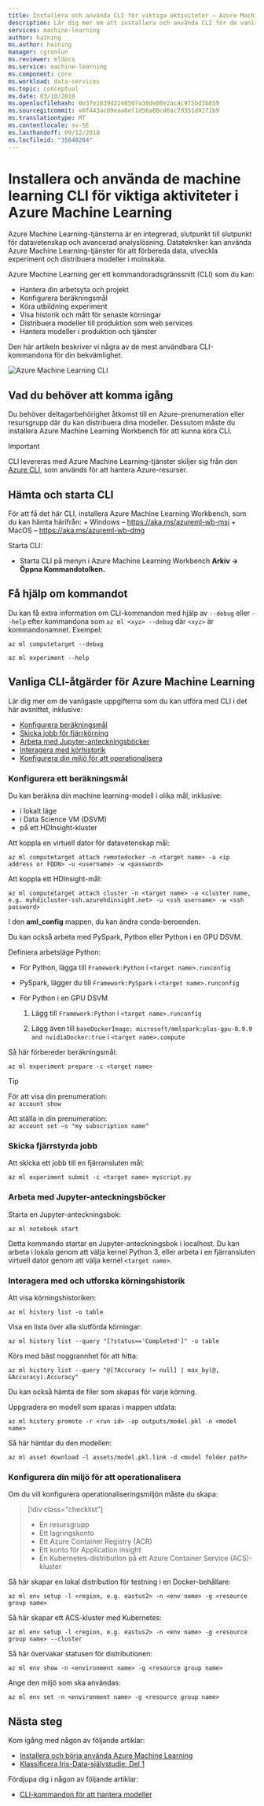 ```yaml
---
title: Installera och använda CLI för viktiga aktiviteter – Azure Machine Learning
description: Lär dig mer om att installera och använda CLI för de vanligaste machine learning-aktiviteter i Azure Machine Learning.
services: machine-learning
author: haining
ms.author: haining
manager: cgronlun
ms.reviewer: mldocs
ms.service: machine-learning
ms.component: core
ms.workload: data-services
ms.topic: conceptual
ms.date: 03/10/2018
ms.openlocfilehash: 0e37e1839d2248507a30de08e2ac4c975bd3b859
ms.sourcegitcommit: e8f443ac09eaa6ef1d56a60cd6ac7d351d9271b9
ms.translationtype: MT
ms.contentlocale: sv-SE
ms.lasthandoff: 09/12/2018
ms.locfileid: "35648284"
---
```

# <a name="install-and-use-the-machine-learning-cli-for-top-tasks-in-azure-machine-learning"></a>Installera och använda de machine learning CLI för viktiga aktiviteter i Azure Machine Learning

Azure Machine Learning-tjänsterna är en integrerad, slutpunkt till slutpunkt för datavetenskap och avancerad analyslösning. Datatekniker kan använda Azure Machine Learning-tjänster för att förbereda data, utveckla experiment och distribuera modeller i molnskala. 

Azure Machine Learning ger ett kommandoradsgränssnitt (CLI) som du kan:
+ Hantera din arbetsyta och projekt
+ Konfigurera beräkningsmål
+ Köra utbildning experiment
+ Visa historik och mått för senaste körningar
+ Distribuera modeller till produktion som web services
+ Hantera modeller i produktion och tjänster

Den här artikeln beskriver vi några av de mest användbara CLI-kommandona för din bekvämlighet. 

![Azure Machine Learning CLI](media/cli-for-azure-machine-learning/flow.png)

## <a name="what-you-need-to-get-started"></a>Vad du behöver att komma igång

Du behöver deltagarbehörighet åtkomst till en Azure-prenumeration eller resursgrupp där du kan distribuera dina modeller. Dessutom måste du installera Azure Machine Learning Workbench för att kunna köra CLI. 

>[!IMPORTANT]
>CLI levereras med Azure Machine Learning-tjänster skiljer sig från den [Azure CLI](https://docs.microsoft.com/cli/azure/?view=azure-cli-latest), som används för att hantera Azure-resurser.

## <a name="get-and-start-cli"></a>Hämta och starta CLI

För att få det här CLI, installera Azure Machine Learning Workbench, som du kan hämta härifrån:
    + Windows – https://aka.ms/azureml-wb-msi 
    + MacOS – https://aka.ms/azureml-wb-dmg 

Starta CLI:
+ Starta CLI på menyn i Azure Machine Learning Workbench **Arkiv -> Öppna Kommandotolken.**

## <a name="get-command-help"></a>Få hjälp om kommandot 

Du kan få extra information om CLI-kommandon med hjälp av `--debug` eller `--help` efter kommandona som `az ml <xyz> --debug` där `<xyz>` är kommandonamnet. Exempel:
```azurecli
az ml computetarget --debug 

az ml experiment --help
```

## <a name="common-cli-tasks-for-azure-machine-learning"></a>Vanliga CLI-åtgärder för Azure Machine Learning 

Lär dig mer om de vanligaste uppgifterna som du kan utföra med CLI i det här avsnittet, inklusive:
+ [Konfigurera beräkningsmål](#target)
+ [Skicka jobb för fjärrkörning](#jobs)
+ [Arbeta med Jupyter-anteckningsböcker](#jupyter)
+ [Interagera med körhistorik](#history)
+ [Konfigurera din miljö för att operationalisera](#o16n)

<a name="target"></a>

### <a name="set-up-a-compute-target"></a>Konfigurera ett beräkningsmål

Du kan beräkna din machine learning-modell i olika mål, inklusive:
+ i lokalt läge
+ i Data Science VM (DSVM)
+ på ett HDInsight-kluster

Att koppla en virtuell dator för datavetenskap mål:
```azurecli
az ml computetarget attach remotedocker -n <target name> -a <ip address or FQDN> -u <username> -w <password>
``` 

Att koppla ett HDInsight-mål:
```azurecli
az ml computetarget attach cluster -n <target name> -a <cluster name, e.g. myhdicluster-ssh.azurehdinsight.net> -u <ssh username> -w <ssh password>
```

I den **aml_config** mappen, du kan ändra conda-beroenden. 

Du kan också arbeta med PySpark, Python eller Python i en GPU DSVM. 

Definiera arbetsläge Python:
+ För Python, lägga till `Framework:Python` i `<target name>.runconfig` 

+ PySpark, lägger du till `Framework:PySpark` i `<target name>.runconfig` 

+ För Python i en GPU DSVM
    1. Lägg till `Framework:Python` i `<target name>.runconfig` 

    1. Lägg även till `baseDockerImage: microsoft/mmlspark:plus-gpu-0.9.9 and nvidiaDocker:true` i `<target name>.compute`

Så här förbereder beräkningsmål:
```azurecli
az ml experiment prepare -c <target name>
```

>[!TIP]
>För att visa din prenumeration:<br/>
>`az account show`<br/>
>
>Att ställa in din prenumeration:<br/>
>`az account set –s "my subscription name" `

<a name="jobs"></a>

### <a name="submit-remote-jobs"></a>Skicka fjärrstyrda jobb

Att skicka ett jobb till en fjärransluten mål:
```azurecli
az ml experiment submit -c <target name> myscript.py
```

<a name="jupyter"></a>

### <a name="work-with-jupyter-notebooks"></a>Arbeta med Jupyter-anteckningsböcker

Starta en Jupyter-anteckningsbok:
```azurecli
az ml notebook start
```

Detta kommando startar en Jupyter-anteckningsbok i localhost. Du kan arbeta i lokala genom att välja kernel Python 3, eller arbeta i en fjärransluten virtuell dator genom att välja kernel `<target name>`.

<a name="history"></a>

### <a name="interact-with-and-explore-the-run-history"></a>Interagera med och utforska körningshistorik

Att visa körningshistoriken:
```azurecli
az ml history list -o table
```

Visa en lista över alla slutförda körningar:
```azurecli
az ml history list --query "[?status=='Completed']" -o table
```

Körs med bäst noggrannhet för att hitta:
```azurecli
az ml history list --query "@[?Accuracy != null] | max_by(@, &Accuracy).Accuracy"
```

Du kan också hämta de filer som skapas för varje körning. 

Uppgradera en modell som sparas i mappen utdata:
```azurecli
az ml history promote -r <run id> -ap outputs/model.pkl -n <model name>
```

Så här hämtar du den modellen:
```azurecli
az ml asset download -l assets/model.pkl.link -d <model folder path>
```

<a name="o16n"></a>

### <a name="configure-your-environment-to-operationalize"></a>Konfigurera din miljö för att operationalisera

Om du vill konfigurera operationaliseringsmiljön måste du skapa:

> [!div class="checklist"]
> * En resursgrupp 
> * Ett lagringskonto
> * Ett Azure Container Registry (ACR)
> * Ett konto för Application insight
> * En Kubernetes-distribution på ett Azure Container Service (ACS)-kluster


Så här skapar en lokal distribution för testning i en Docker-behållare:
```azurecli
az ml env setup -l <region, e.g. eastus2> -n <env name> -g <resource group name>
```

Så här skapar ett ACS-kluster med Kubernetes:
```azurecli
az ml env setup -l <region, e.g. eastus2> -n <env name> -g <resource group name> --cluster
```

Så här övervakar statusen för distributionen:
```azurecli
az ml env show -n <environment name> -g <resource group name>
```

Ange den miljö som ska användas:
```azurecli
az ml env set -n <environment name> -g <resource group name>
```

## <a name="next-steps"></a>Nästa steg

Kom igång med någon av följande artiklar: 
+ [Installera och börja använda Azure Machine Learning](../service/quickstart-installation.md)
+ [Klassificera Iris-Data-självstudie: Del 1](tutorial-classifying-iris-part-1.md)

Fördjupa dig i någon av följande artiklar:
+ [CLI-kommandon för att hantera modeller](model-management-cli-reference.md)
